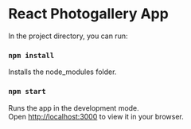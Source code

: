 # React Photogallery App

In the project directory, you can run:

### `npm install`

Installs the node_modules folder.

### `npm start`

Runs the app in the development mode.\
Open [http://localhost:3000](http://localhost:3000) to view it in your browser.


